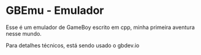 # GBEmu - Emulador
Esse é um emulador de GameBoy escrito em cpp, minha primeira aventura nesse mundo.

Para detalhes técnicos, está sendo usado o gbdev.io

